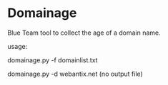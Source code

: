 # Domainage

Blue Team tool to collect the age of a domain name.

usage:

domainage.py -f domainlist.txt

domainage.py -d webantix.net (no output file)
